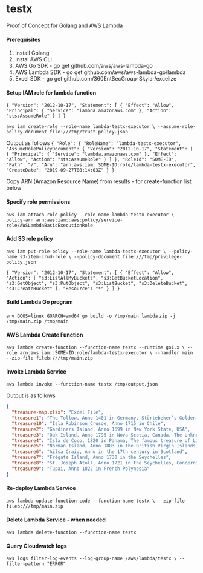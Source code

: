 # testx
Proof of Concept for Golang and AWS Lambda

#### Prerequisites
1. Install Golang
2. Instal AWS CLI
3. AWS Go SDK - go get github.com/aws/aws-lambda-go
4. AWS Lambda SDK - go get github.com/aws/aws-lambda-go/lambda
4. Excel SDK - go get github.com/360EntSecGroup-Skylar/excelize

#### Setup IAM role for lambda function
`{
    "Version": "2012-10-17",
    "Statement": [
        {
            "Effect": "Allow",
            "Principal": {
                "Service": "lambda.amazonaws.com"
            },
            "Action": "sts:AssumeRole"
        }
    ]
}`

`aws iam create-role --role-name lambda-testx-executor \
--assume-role-policy-document file:///tmp/trust-policy.json`

Output as follows
`{
    "Role": {
        "RoleName": "lambda-testx-executor",
        "AssumeRolePolicyDocument": {
            "Version": "2012-10-17",
            "Statement": [
                {
                    "Principal": {
                        "Service": "lambda.amazonaws.com"
                    },
                    "Effect": "Allow",
                    "Action": "sts:AssumeRole"
                }
            ]
        },
        "RoleId": "SOME-ID",
        "Path": "/",
        "Arn": "arn:aws:iam::SOME-ID:role/lambda-testx-executor",
        "CreateDate": "2019-09-27T08:14:03Z"
    }
}`

Copy ARN (Amazon Resource Name) from results - for create-function list below

#### Specify role permissions
`aws iam attach-role-policy --role-name lambda-testx-executor \
--policy-arn arn:aws:iam::aws:policy/service-role/AWSLambdaBasicExecutionRole`

#### Add S3 role policy
`aws iam put-role-policy --role-name lambda-testx-executor \
--policy-name s3-item-crud-role \
--policy-document file:///tmp/privilege-policy.json`

`{
    "Version": "2012-10-17",
    "Statement": [
        {
            "Effect": "Allow",
            "Action": [
                "s3:ListAllMyBuckets",
                "s3:GetBucketLocation",
                "s3:GetObject",
                "s3:PutObject",
                "s3:ListBucket",
                "s3:DeleteBucket",
                "s3:CreateBucket"
            ],
            "Resource": "*"
        }
    ]
}`

#### Build Lambda Go program
`env GOOS=linux GOARCH=amd64 go build -o /tmp/main lambda`
`zip -j /tmp/main.zip /tmp/main`

#### AWS Lambda Create Function
`aws lambda create-function --function-name testx --runtime go1.x \
--role arn:aws:iam::SOME-ID:role/lambda-testx-executor \
--handler main --zip-file fileb:///tmp/main.zip`

#### Invoke Lambda Service
`aws lambda invoke --function-name testx /tmp/output.json`

Output is as follows
```json
{
  "treasure-map.xlsx": "Excel File",
  "treasure1": "The Tollow, Anno 1401 in Germany, Störtebeker’s Golden Grave",
  "treasure10": "Isla Robinson Crusoe, Anno 1715 in Chile",
  "treasure2": "Gardiners Island, Anno 1699 in New York State, USA",
  "treasure3": "Oak Island, Anno 1795 in Nova Scotia, Canada, The Unknown Treasure",
  "treasure4": "Isla de Coco, 1820 in Panama, The famous treasure of Lima on Cocos Island",
  "treasure5": "Norman Island, Anno 1883 in the British Virgin Islands, Stevenson’s Treasure Island - The Ultimate Legend",
  "treasure6": "Ailsa Craig, Anno in the 17th century in Scotland",
  "treasure7": "Frégate Island, Anno 1730 in the Seychelles",
  "treasure8": "St. Joseph Atoll, Anno 1721 in the Seychelles, Concerning the Treasure of the St. Joseph Atoll",
  "treasure9": "Tupai, Anno 1822 in French Polynesia"
}
```
#### Re-deploy Lambda Service
`aws lambda update-function-code --function-name testx \
--zip-file fileb:///tmp/main.zip`

#### Delete Lambda Service - when needed
`aws lambda delete-function --function-name testx`

#### Query Cloudwatch logs
`aws logs filter-log-events --log-group-name /aws/lambda/testx \
--filter-pattern "ERROR"`



